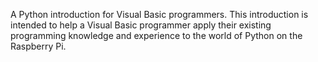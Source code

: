 A Python introduction for Visual Basic programmers. This introduction is intended to help a Visual Basic programmer apply their existing programming knowledge and experience to the world of Python on the Raspberry Pi.
